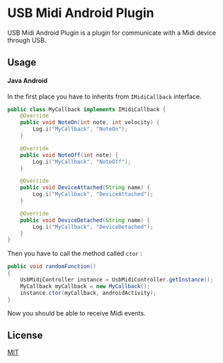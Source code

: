 # USB Midi Android Plugin

USB Midi Android Plugin is a plugin for communicate with a Midi device through USB.

## Usage

#### Java Android


In the first place you have to inherits from `IMidiCallback` interface.

```java
public class MyCallback implements IMidiCallback {
    @Override
    public void NoteOn(int note, int velocity) {
        Log.i("MyCallback", "NoteOn");
    }

    @Override
    public void NoteOff(int note) {
        Log.i("MyCallback", "NoteOff");
    }

    @Override
    public void DeviceAttached(String name) {
        Log.i("MyCallback", "DeviceAttached");
    }

    @Override
    public void DeviceDetached(String name) {
        Log.i("MyCallback", "DeviceDetached");
    }
}
```

Then you have to call the method called `ctor` :

```java
public void randomFunction()
{
    UsbMidiController instance = UsbMidiController.getInstance();
    MyCallback myCallback = new MyCallback();
    instance.ctor(myCallback, androidActivity);
}
```
Now you should be able to receive Midi events.

## License

[MIT](https://choosealicense.com/licenses/mit/)
